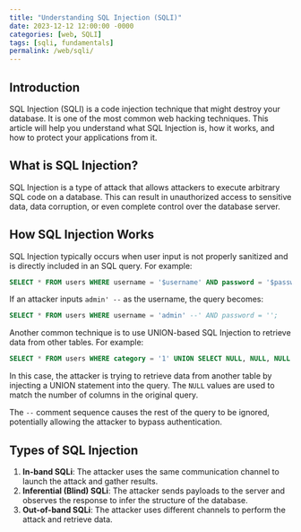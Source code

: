 ```yaml
---
title: "Understanding SQL Injection (SQLI)"
date: 2023-12-12 12:00:00 -0000
categories: [web, SQLI]
tags: [sqli, fundamentals]
permalink: /web/sqli/
---
```


## Introduction

SQL Injection (SQLI) is a code injection technique that might destroy your database. It is one of the most common web hacking techniques. This article will help you understand what SQL Injection is, how it works, and how to protect your applications from it.

## What is SQL Injection?

SQL Injection is a type of attack that allows attackers to execute arbitrary SQL code on a database. This can result in unauthorized access to sensitive data, data corruption, or even complete control over the database server.

## How SQL Injection Works

SQL Injection typically occurs when user input is not properly sanitized and is directly included in an SQL query. For example:

```sql
SELECT * FROM users WHERE username = '$username' AND password = '$password';
```

If an attacker inputs `admin' --` as the username, the query becomes:

```sql
SELECT * FROM users WHERE username = 'admin' --' AND password = '';
```

Another common technique is to use UNION-based SQL Injection to retrieve data from other tables. For example:

```sql	
SELECT * FROM users WHERE category = '1' UNION SELECT NULL, NULL, NULL --';
```

In this case, the attacker is trying to retrieve data from another table by injecting a UNION statement into the query. The `NULL` values are used to match the number of columns in the original query.

The `--` comment sequence causes the rest of the query to be ignored, potentially allowing the attacker to bypass authentication.

## Types of SQL Injection

1. **In-band SQLi**: The attacker uses the same communication channel to launch the attack and gather results.
2. **Inferential (Blind) SQLi**: The attacker sends payloads to the server and observes the response to infer the structure of the database.
3. **Out-of-band SQLi**: The attacker uses different channels to perform the attack and retrieve data.

